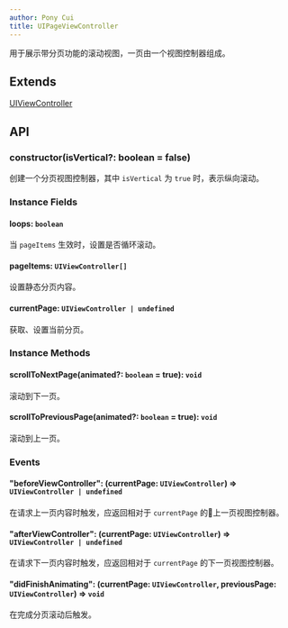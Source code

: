 ```yaml
---
author: Pony Cui
title: UIPageViewController
---
```


用于展示带分页功能的滚动视图，一页由一个视图控制器组成。

## Extends

[UIViewController](./api-uikit-uiviewcontroller.md)

## API

### constructor(isVertical?: boolean = false)
创建一个分页视图控制器，其中 ```isVertical``` 为 ```true``` 时，表示纵向滚动。

### Instance Fields

#### loops: `boolean`
当 ```pageItems``` 生效时，设置是否循环滚动。

#### pageItems: `UIViewController[]`
设置静态分页内容。

#### currentPage: `UIViewController | undefined`
获取、设置当前分页。

### Instance Methods

#### scrollToNextPage(animated?: `boolean` = true): `void`
滚动到下一页。

#### scrollToPreviousPage(animated?: `boolean` = true): `void`
滚动到上一页。

### Events

#### "beforeViewController": (currentPage: `UIViewController`) => `UIViewController | undefined`
在请求上一页内容时触发，应返回相对于 `currentPage` 的上一页视图控制器。

#### "afterViewController": (currentPage: `UIViewController`) => `UIViewController | undefined`
在请求下一页内容时触发，应返回相对于 `currentPage` 的下一页视图控制器。

#### "didFinishAnimating": (currentPage: `UIViewController`, previousPage: `UIViewController`) => `void`
在完成分页滚动后触发。